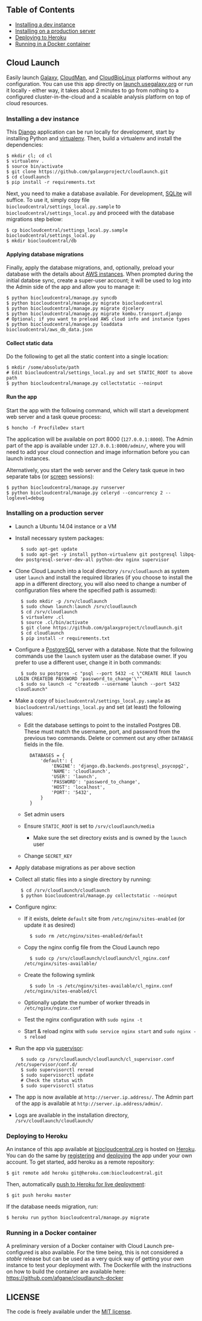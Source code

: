 ## Table of Contents

- [Installing a dev instance](#installing-a-dev-instance)
- [Installing on a production server](#installing-on-a-production-server)
- [Deploying to Heroku](#deploying-to-heroku)
- [Running in a Docker container](#running-in-a-docker-container)

## Cloud Launch

Easily launch [Galaxy][8], [CloudMan][2], and [CloudBioLinux][3] platforms without
any configuration. You can use this app directly on [launch.usegalaxy.org][7] or
run it locally - either way, it takes about 2 minutes to go from nothing to
a configured cluster-in-the-cloud and a scalable analysis platform on top of
cloud resources.

### Installing a dev instance

This [Django][1] application can be run locally for development, start by
installing Python and [virtualenv][5]. Then, build a virtualenv and install
the dependencies:

    $ mkdir cl; cd cl
    $ virtualenv .
    $ source bin/activate
    $ git clone https://github.com/galaxyproject/cloudlaunch.git
    $ cd cloudlaunch
    $ pip install -r requirements.txt

Next, you need to make a database available. For development,
[SQLite][16] will suffice. To use it, simply copy file
``biocloudcentral/settings_local.py.sample`` to ``biocloudcentral/settings_local.py``
and proceed with the database migrations step below:

    $ cp biocloudcentral/settings_local.py.sample biocloudcentral/settings_local.py
    $ mkdir biocloudcentral/db

#### Applying database migrations

Finally, apply the database migrations, and, optionally, preload your database
with the details about [AWS instances][9]. When prompted during the initial
databse sync, create a super-user account; it will be used to log into the
Admin side of the app and allow you to manage it:

    $ python biocloudcentral/manage.py syncdb
    $ python biocloudcentral/manage.py migrate biocloudcentral
    $ python biocloudcentral/manage.py migrate djcelery
    $ python biocloudcentral/manage.py migrate kombu.transport.django
    # Optional; if you want to preload AWS cloud info and instance types
    $ python biocloudcentral/manage.py loaddata biocloudcentral/aws_db_data.json

#### Collect static data

Do the following to get all the static content into a single location:

    $ mkdir /some/absolute/path
    # Edit biocloudcentral/settings_local.py and set STATIC_ROOT to above path
    $ python biocloudcentral/manage.py collectstatic --noinput

#### Run the app

Start the app with the following command, which will start a development web
server and a task queue process:

    $ honcho -f ProcfileDev start

The application will be available on port 8000 (``127.0.0.1:8000``).
The Admin part of the app is available under ``127.0.0.1:8000/admin/``, where you
will need to add your cloud connection and image information before you can launch
instances.

Alternatively, you start the web server and the Celery task queue
in two separate tabs (or [screen][10] sessions):

    $ python biocloudcentral/manage.py runserver
    $ python biocloudcentral/manage.py celeryd --concurrency 2 --loglevel=debug

### Installing on a production server

- Launch a Ubuntu 14.04 instance or a VM
- Install necessary system packages:

        $ sudo apt-get update
        $ sudo apt-get -y install python-virtualenv git postgresql libpq-dev postgresql-server-dev-all python-dev nginx supervisor

- Clone Cloud Launch into a local directory ``/srv/cloudlaunch`` as
system user ``launch`` and install the required libraries (if you choose to
install the app in a different directory, you will also need to change a number
of configuration files where the specified path is assumed):

        $ sudo mkdir -p /srv/cloudlaunch
        $ sudo chown launch:launch /srv/cloudlaunch
        $ cd /srv/cloudlaunch
        $ virtualenv .cl
        $ source .cl/bin/activate
        $ git clone https://github.com/galaxyproject/cloudlaunch.git
        $ cd cloudlaunch
        $ pip install -r requirements.txt

- Configure a [PostgreSQL][15] server with a database. Note that
the following commands use the `launch` system user as the database owner. If
you prefer to use a different user, change it in both commands:

        $ sudo su postgres -c "psql --port 5432 -c \"CREATE ROLE launch LOGIN CREATEDB PASSWORD 'password_to_change'\""
        $ sudo su launch -c "createdb --username launch --port 5432 cloudlaunch"

- Make a copy of ``biocloudcentral/settings_local.py.sample`` as
``biocloudcentral/settings_local.py`` and set (at least) the following values:

    - Edit the database settings to point to the installed Postgres DB. These must
    match the username, port, and password from the previous two commands. Delete
    or comment out any other ``DATABASE`` fields in the file.

            DATABASES = {
                'default': {
                    'ENGINE': 'django.db.backends.postgresql_psycopg2',
                    'NAME': 'cloudlaunch',
                    'USER': 'launch',
                    'PASSWORD': 'password_to_change',
                    'HOST': 'localhost',
                    'PORT': '5432',
                }
            }

    - Set admin users
    - Ensure ``STATIC_ROOT`` is set to ``/srv/cloudlaunch/media``
        - Make sure the set directory exists and is owned by the `launch` user
    - Change ``SECRET_KEY``

- Apply database migrations as per above section

- Collect all static files into a single directory by running:

        $ cd /srv/cloudlaunch/cloudlaunch
        $ python biocloudcentral/manage.py collectstatic --noinput

- Configure nginx:

    - If it exists, delete ``default`` site from ``/etc/nginx/sites-enabled``
      (or update it as desired)

            $ sudo rm /etc/nginx/sites-enabled/default

    - Copy the nginx config file from the Cloud Launch repo

            $ sudo cp /srv/cloudlaunch/cloudlaunch/cl_nginx.conf /etc/nginx/sites-available/

    - Create the following symlink

            $ sudo ln -s /etc/nginx/sites-available/cl_nginx.conf /etc/nginx/sites-enabled/cl

    - Optionally update the number of worker threads in ``/etc/nginx/nginx.conf``
    - Test the nginx configuration with ``sudo nginx -t``
    - Start & reload nginx with ``sudo service nginx start`` and ``sudo nginx -s reload``

- Run the app via [supervisor][17]:

        $ sudo cp /srv/cloudlaunch/cloudlaunch/cl_supervisor.conf /etc/supervisor/conf.d/
        $ sudo supervisorctl reread
        $ sudo supervisorctl update
        # Check the status with
        $ sudo supervisorctl status

- The app is now available at ``http://server.ip.address/``. The Admin part of
the app is available at ``http://server.ip.address/admin/``.

- Logs are available in the installation directory, `/srv/cloudlaunch/cloudlaunch/`

### Deploying to Heroku

An instance of this app available at [biocloudcentral.org][7] is hosted on
[Heroku][11]. You can do the same by [registering][12] and [deploying][13] the
app under your own account. To get started, add heroku as a remote repository:

    $ git remote add heroku git@heroku.com:biocloudcentral.git

Then, automatically [push to Heroku for live deployment][14]:

    $ git push heroku master

If the database needs migration, run:

    $ heroku run python biocloudcentral/manage.py migrate

### Running in a Docker container

A preliminary version of a Docker container with Cloud Launch
pre-configured is also available. For the time being, this is not
considered a *stable* release but can be used as a very quick way
of getting your own instance to test your deployment with. The
Dockerfile with the instructions on how to build the container
are available here: https://github.com/afgane/cloudlaunch-docker

[1]: https://www.djangoproject.com/
[2]: http://usecloudman.org/
[3]: http://cloudbiolinux.org/
[4]: http://devcenter.heroku.com/articles/django
[5]: https://github.com/pypa/virtualenv
[6]: https://github.com/chapmanb/biocloudcentral/blob/master/biocloudcentral/settings.py
[7]: https://launch.usegalaxy.org/
[8]: http://usegalaxy.org/
[9]: http://aws.amazon.com/ec2/#instance
[10]: http://www.gnu.org/software/screen/
[11]: https://www.heroku.com/
[12]: https://devcenter.heroku.com/articles/quickstart
[13]: https://devcenter.heroku.com/articles/django
[14]: https://devcenter.heroku.com/articles/git
[15]: http://www.postgresql.org/
[16]: http://www.sqlite.org/
[17]: http://supervisord.org/index.html

## LICENSE

The code is freely available under the [MIT license][l1].

[l1]: http://www.opensource.org/licenses/mit-license.html
